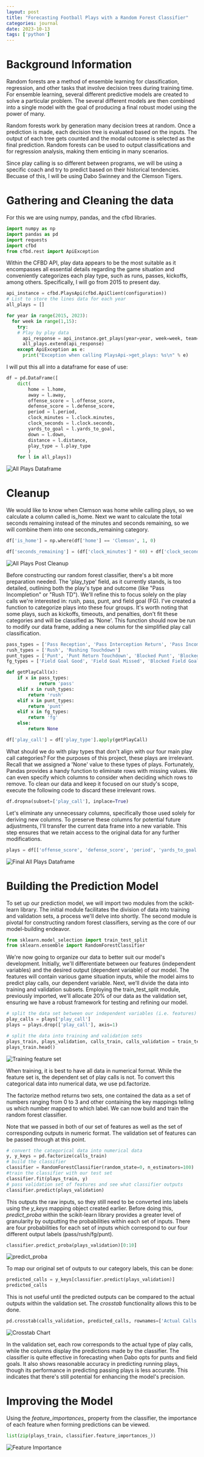 ```yaml
---
layout: post
title: "Forecasting Football Plays with a Random Forest Classifier"
categories: journal
date: 2023-10-13
tags: ['python']
---
```


# Background Information

Random forests are a method of ensemble learning for classification, regression, and other tasks that involve decision trees during training time. For ensemble learning, several different predictive models are created to solve a particular problem. The several different models are then combined into a single model with the goal of producing a final robust model using the power of many.

Random forests work by generation many decision trees at random. Once a prediction is made, each decision tree is evaluated based on the inputs. The output of each tree gets counted and the modal outcome is selected as the final prediction. Random forests can be used to output classifications and for regression analysis, making them enticing in many scenarios.

Since play calling is so different between programs, we will be using a specific coach and try to predict based on their historical tendencies. Becuase of this, I will be using Dabo Swinney and the Clemson Tigers. 

# Gathering and Cleaning the data

For this we are using numpy, pandas, and the cfbd libraries.

```python
import numpy as np
import pandas as pd
import requests
import cfbd
from cfbd.rest import ApiException
```

Within the CFBD API, play data appears to be the most suitable as it encompasses all essential details regarding the game situation and conveniently categorizes each play type, such as runs, passes, kickoffs, among others. Specifically, I will go from 2015 to present day.

```python
api_instance = cfbd.PlaysApi(cfbd.ApiClient(configuration))
# List to store the lines data for each year
all_plays = []

for year in range(2015, 2023):
  for week in range(1,15):
    try:
    # Play by play data
      api_response = api_instance.get_plays(year=year, week=week, team='Clemson')
      all_plays.extend(api_response)
    except ApiException as e:
      print("Exception when calling PlaysApi->get_plays: %s\n" % e)
```

I will put this all into a dataframe for ease of use: 

```python 
df = pd.DataFrame([
    dict(
        home = l.home,
        away = l.away,
        offense_score = l.offense_score,
        defense_score = l.defense_score,
        period = l.period,
        clock_minutes = l.clock.minutes,
        clock_seconds = l.clock.seconds,
        yards_to_goal = l.yards_to_goal,
        down = l.down,
        distance = l.distance,
        play_type = l.play_type
        )
    for l in all_plays])
```

![All Plays Dataframe](/images/play_prediction_rfc/all_plays_initial.png)

# Cleanup 

We would like to know when Clemson was home while calling plays, so we calculate a column called is_home. Next we want to calculate the total seconds remaining instead of the minutes and seconds remaining, so we will combine them into one seconds_remaining category.

```python
df['is_home'] = np.where(df['home'] == 'Clemson', 1, 0)

df['seconds_remaining'] = (df['clock_minutes'] * 60) + df['clock_seconds']

```

![All Plays Post Cleanup](/images/play_prediction_rfc/after_cleanup.png)

Before constructing our random forest classifier, there's a bit more preparation needed. The 'play_type' field, as it currently stands, is too detailed, outlining both the play's type and outcome (like "Pass Incompletion" or "Rush TD"). We'll refine this to focus solely on the play calls we're interested in: rush, pass, punt, and field goal (FG). I've created a function to categorize plays into these four groups. It's worth noting that some plays, such as kickoffs, timeouts, and penalties, don't fit these categories and will be classified as 'None'. This function should now be run to modify our data frame, adding a new column for the simplified play call classification.

```python
pass_types = ['Pass Reception', 'Pass Interception Return', 'Pass Incompletion', 'Sack', 'Passing Touchdown', 'Interception Return Touchdown']
rush_types = ['Rush', 'Rushing Touchdown']
punt_types = ['Punt', 'Punt Return Touchdown', 'Blocked Punt', 'Blocked Punt Touchdown']
fg_types = ['Field Goal Good', 'Field Goal Missed', 'Blocked Field Goal']

def getPlayCall(x):
    if x in pass_types:
            return 'pass'
    elif x in rush_types:
        return 'rush'
    elif x in punt_types:
        return 'punt'
    elif x in fg_types:
        return 'fg'
    else:
        return None

df['play_call'] = df['play_type'].apply(getPlayCall)
```

What should we do with play types that don't align with our four main play call categories? For the purposes of this project, these plays are irrelevant. Recall that we assigned a 'None' value to these types of plays. Fortunately, Pandas provides a handy function to eliminate rows with missing values. We can even specify which columns to consider when deciding which rows to remove. To clean our data and keep it focused on our study's scope, execute the following code to discard these irrelevant rows.


```python
df.dropna(subset=['play_call'], inplace=True)
```

Let's eliminate any unnecessary columns, specifically those used solely for deriving new columns. To preserve these columns for potential future adjustments, I'll transfer the current data frame into a new variable. This step ensures that we retain access to the original data for any further modifications.

```python
plays = df[['offense_score', 'defense_score', 'period', 'yards_to_goal', 'down', 'distance', 'is_home', 'seconds_remaining', 'play_call']]
```

![Final All Plays Dataframe](/images/play_prediction_rfc/final_all_plays.png)

# Building the Prediction Model

To set up our prediction model, we will import two  modules from the scikit-learn library. The initial module facilitates the division of data into training and validation sets, a process we'll delve into shortly. The second module is pivotal for constructing random forest classifiers, serving as the core of our model-building endeavor.

```python 
from sklearn.model_selection import train_test_split
from sklearn.ensemble import RandomForestClassifier
```

We're now going to organize our data to better suit our model's development. Initially, we'll differentiate between our features (independent variables) and the desired output (dependent variable) of our model. The features will contain various game situation inputs, while the model aims to predict play calls, our dependent variable. Next, we'll divide the data into training and validation subsets. Employing the train_test_split module, previously imported, we'll allocate 20% of our data as the validation set, ensuring we have a robust framework for testing and refining our model.

```python 
# split the data set between our independent variables (i.e. features) and our dependent variable or output
play_calls = plays['play_call']
plays = plays.drop(['play_call'], axis=1)

# split the data into training and validation sets
plays_train, plays_validation, calls_train, calls_validation = train_test_split(plays, play_calls, train_size=0.8, test_size=0.2, random_state=0)
plays_train.head()
```

![Training feature set](/images/play_prediction_rfc/training_feature_set.png)

When training, it is best to have all data in numerical format. While the feature set is, the dependent set of play calls is not. To convert this categorical data into numerical data, we use pd.factorize. 

The factorize method returns two sets, one contained the data as a set of numbers ranging from 0 to 3 and other containing the key mappings telling us which number mapped to which label. We can now build and train the random forest classifier.

Note that we passed in both of our set of features as well as the set of corresponding outputs in numeric format. The validation set of features can be passed through at this point.

```python
# convert the categorical data into numerical data
y, y_keys = pd.factorize(calls_train)
# build the classifier
classifier = RandomForestClassifier(random_state=0, n_estimators=100)
#train the classifier with our test set
classifier.fit(plays_train, y)
# pass validation set of features and see what classifier outputs
classifier.predict(plays_validation)
```

This outputs the raw inputs, so they still need to be converted into labels using the *y_keys* mapping object created earlier. Before doing this, *predict_proba* within the scikit-learn library provides a greater level of granularity by outputting the probabilities within each set of inputs. There are four probabilities for each set of inputs which correspond to our four different output labels (pass/rush/fg/punt).

```python
classifier.predict_proba(plays_validation)[0:10]
```
![predict_proba](/images/play_prediction_rfc/predict_proba.png)

To map our original set of outputs to our category labels, this can be done:

```python
predicted_calls = y_keys[classifier.predict(plays_validation)]
predicted_calls
```

This is not useful until the predicted outputs can be compared to the actual outputs within the validation set. The *crosstab* functionality allows this to be done.

```python
pd.crosstab(calls_validation, predicted_calls, rownames=['Actual Calls'], colnames=['Predicted Calls'])
```

![Crosstab Chart](/images/play_prediction_rfc/crosstab_image.png)

In the validation set, each row corresponds to the actual type of play calls, while the columns display the predictions made by the classifier. The classifier is quite effective in forecasting when Dabo opts for punts and field goals. It also shows reasonable accuracy in predicting running plays, though its performance in predicting passing plays is less accurate. This indicates that there's still potential for enhancing the model's precision.

# Improving the Model

Using the *feature_importances_* property from the classifier, the importance of each feature when forming predictions can be viewed.

```python 
list(zip(plays_train, classifier.feature_importances_))
```

![Feature Importance](/images/play_prediction_rfc/feature_importance.png)

